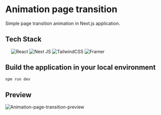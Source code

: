 # Animation page transition #

Simple page transition animation in Next.js application.

## Tech Stack ##

&emsp;  ![React](https://img.shields.io/badge/react-%2320232a.svg?style=for-the-badge&logo=react&logoColor=%2361DAFB) ![Next JS](https://img.shields.io/badge/Next-black?style=for-the-badge&logo=next.js&logoColor=white) ![TailwindCSS](https://img.shields.io/badge/tailwindcss-%2338B2AC.svg?style=for-the-badge&logo=tailwind-css&logoColor=white) ![Framer](https://img.shields.io/badge/Framer-black?style=for-the-badge&logo=framer&logoColor=blue)

 ## Build the application in your local environment  ##
 
 ```bash
npm run dev
```

 ## Preview ##
 ![Animation-page-transition-preview](https://user-images.githubusercontent.com/66550003/217312770-7f9d4db1-6317-4221-a13a-487d0723a65e.gif)

